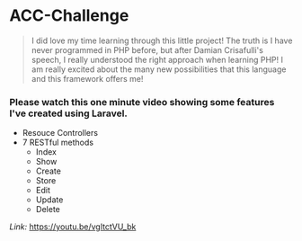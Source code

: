 # ACC-Challenge

> I did love my time learning through this little project! The truth is I have never programmed in PHP before, but after 
> Damian Crisafulli's speech, I really understood  the right approach when learning PHP! 
> I am really excited about the many new possibilities that this language and this framework offers me!

### Please watch this one minute video showing some features I've created using Laravel. 

- Resouce Controllers
- 7 RESTful methods
  - Index
  - Show
  - Create
  - Store
  - Edit
  - Update
  - Delete
  
 *Link:* https://youtu.be/vgItctVU_bk 
